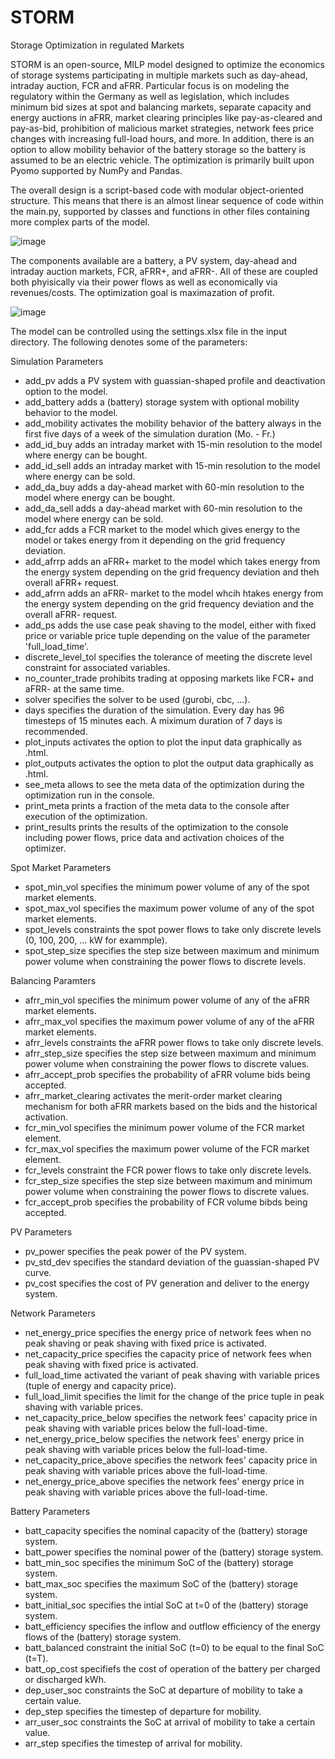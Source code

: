 # STORM
Storage Optimization in regulated Markets

STORM is an open-source, MILP model designed to optimize the economics of storage systems participating in multiple markets such as day-ahead, intraday auction, FCR and aFRR. 
Particular focus is on modeling the regulatory within the Germany as well as legislation, which includes minimum bid sizes at spot and balancing markets, separate capacity and energy auctions in aFRR, market clearing principles like pay-as-cleared and pay-as-bid, prohibition of malicious market strategies, network fees price changes with increasing full-load hours, and more. 
In addition, there is an option to allow mobility behavior of the battery storage so the battery is assumed to be an electric vehicle. 
The optimization is primarily built upon Pyomo supported by NumPy and Pandas.

The overall design is a script-based code with modular object-oriented structure. This means that there is an almost linear sequence of code within the main.py, supported by classes and functions in other files containing more complex parts of the model. 

![image](https://github.com/user-attachments/assets/597cfcab-4aa8-40cd-a2d0-74ed10e456cf)

The components available are a battery, a PV system, day-ahead and intraday auction markets, FCR, aFRR+, and aFRR-. All of these are coupled both phyisically via their power flows as well as economically via revenues/costs. The optimization goal is maximazation of profit.

![image](https://github.com/user-attachments/assets/80c8f61f-bef5-4397-9e3e-25da83e77859)

The model can be controlled using the settings.xlsx file in the input directory. The following denotes some of the parameters:

Simulation Parameters
- add_pv adds a PV system with guassian-shaped profile and deactivation option to the model.
- add_battery adds a (battery) storage system with optional mobility behavior to the model.
- add_mobility activates the mobility behavior of the battery always in the first five days of a week of the simulation duration (Mo. - Fr.)
- add_id_buy adds an intraday market with 15-min resolution to the model where energy can be bought.
- add_id_sell adds an intraday market with 15-min resolution to the model where energy can be sold.
- add_da_buy adds a day-ahead market with 60-min resolution to the model where energy can be bought.
- add_da_sell adds a day-ahead market with 60-min resolution to the model where energy can be sold.
- add_fcr adds a FCR market to the model which gives energy to the model or takes energy from it depending on the grid frequency deviation.
- add_afrrp adds an aFRR+ market to the model which takes energy from the energy system depending on the grid frequency deviation and theh overall aFRR+ request.
- add_afrrn adds an aFRR- market to the model whcih htakes energy from the energy system depending on the grid frequency deviation and the overall aFRR- request.
- add_ps adds the use case peak shaving to the model, either with fixed price or variable price tuple depending on the value of the parameter 'full_load_time'.
- discrete_level_tol specifies the tolerance of meeting the discrete level constraint for associated variables.
- no_counter_trade prohibits trading at opposing markets like FCR+ and aFRR- at the same time.
- solver specifies the solver to be used (gurobi, cbc, ...).
- days specifies the duration of the simulation. Every day has 96 timesteps of 15 minutes each. A miximum duration of 7 days is recommended.
- plot_inputs activates the option to plot the input data graphically as .html.
- plot_outputs activates the option to plot the output data graphically as .html.
- see_meta allows to see the meta data of the optimization during the optimization run in the console.
- print_meta prints a fraction of the meta data to the console after execution of the optimization.
- print_results prints the results of the optimization to the console including power flows, price data and activation choices of the optimizer.

Spot Market Parameters
- spot_min_vol specifies the minimum power volume of any of the spot market elements.
- spot_max_vol specifies the maximum power volume of any of the spot market elements.
- spot_levels constraints the spot power flows to take only discrete levels (0, 100, 200, ... kW for exammple).
- spot_step_size specifies the step size between maximum and minimum power volume when constraining the power flows to discrete levels.

Balancing Paramters
- afrr_min_vol specifies the minimum power volume of any of the aFRR market elements.
- afrr_max_vol specifies the maximum power volume of any of the aFRR market elements.
- afrr_levels constraints the aFRR power flows to take only discrete levels.
- afrr_step_size specifies the step size between maximum and minimum power volume when constraining the power flows to discrete values.
- afrr_accept_prob specifies the probability of aFRR volume bids being accepted.
- afrr_market_clearing activates the merit-order market clearing mechanism for both aFRR markets based on the bids and the historical activation.
- fcr_min_vol specifies the minimum power volume of the FCR market element.
- fcr_max_vol specifies the maximum power volume of the FCR market element.
- fcr_levels constraint the FCR power flows to take only discrete levels.
- fcr_step_size specifies the step size between maximum and minimum power volume when constraining the power flows to discrete values.
- fcr_accept_prob specifies the probability of FCR volume bibds being accepted.

PV Parameters
- pv_power specifies the peak power of the PV system.
- pv_std_dev specifies the standard deviation of the guassian-shaped PV curve.
- pv_cost specifies the cost of PV generation and deliver to the energy system.

Network Parameters
- net_energy_price specifies the energy price of network fees when no peak shaving or peak shaving with fixed price is activated.
- net_capacity_price specifies the capacity price of network fees when peak shaving with fixed price is activated.
- full_load_time activated the variant of peak shaving with variable prices (tuple of energy and capacity price).
- full_load_limit specifies the limit for the change of the price tuple in peak shaving with variable prices.
- net_capacity_price_below specifies the network fees' capacity price in peak shaving with variable prices below the full-load-time.
- net_energy_price_below specifies the network fees' energy price in peak shaving with variable prices below the full-load-time.
- net_capacity_price_above specifies the network fees' capacity price in peak shaving with variable prices above the full-load-time.
- net_energy_price_above specifies the network fees' energy price in peak shaving with variable prices above the full-load-time.

Battery Parameters
- batt_capacity specifies the nominal capacity of the (battery) storage system.
- batt_power specifies the nominal power of the (battery) storage system.
- batt_min_soc specifies the minimum SoC of the (battery) storage system.
- batt_max_soc specifies the maximum SoC of the (battery) storage system.
- batt_initial_soc specifies the intial SoC at  t=0 of the (battery) storage system.
- batt_efficiency specifies the inflow and outflow efficiency of the energy flows of the (battery) storage system.
- batt_balanced constraint the initial SoC (t=0) to be equal to the final SoC (t=T).
- batt_op_cost specifiefs the cost of operation of the battery per charged or discharged kWh.
- dep_user_soc constraints the SoC at departure of mobility to take a certain value.
- dep_step specifies the timestep of departure for mobility.
- arr_user_soc constraints the SoC at arrival of mobility to take a certain value.
- arr_step specifies the timestep of arrival for mobility.  
